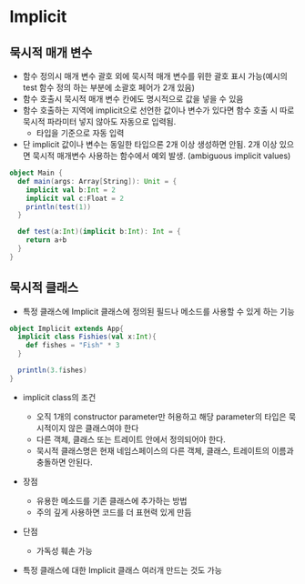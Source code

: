 # Implicit

## 묵시적 매개 변수
- 함수 정의시 매개 변수 괄호 외에 묵시적 매개 변수를 위한 괄호 표시 가능(예시의 test 함수 정의 하는 부분에 소괄호 페어가 2개 있음)
- 함수 호출시 묵시적 매개 변수 칸에도 명시적으로 값을 넣을 수 있음
- 함수 호출하는 지역에 implicit으로 선언한 값이나 변수가 있다면 함수 호출 시 따로 묵시적 파라미터 넣지 않아도 자동으로 입력됨.
  - 타입을 기준으로 자동 입력
- 단 implicit 값이나 변수는 동일한 타입으론 2개 이상 생성하면 안됨. 2개 이상 있으면 묵시적 매개변수 사용하는 함수에서 예외 발생. (ambiguous implicit values)
```scala
object Main {
  def main(args: Array[String]): Unit = {
    implicit val b:Int = 2
    implicit val c:Float = 2
    println(test(1))
  }

  def test(a:Int)(implicit b:Int): Int = {
    return a+b
  }
}
```
## 묵시적 클래스
- 특정 클래스에 Implicit 클래스에 정의된 필드나 메소드를 사용할 수 있게 하는 기능
```scala
object Implicit extends App{
  implicit class Fishies(val x:Int){
    def fishes = "Fish" * 3
  }

  println(3.fishes)
}
```
- implicit class의 조건
  - 오직 1개의 constructor parameter만 허용하고 해당 parameter의 타입은 묵시적이지 않은 클래스여야 한다 
  - 다른 객체, 클래스 또는 트레이트 안에서 정의되어야 한다. 
  - 묵시적 클래스명은 현재 네임스페이스의 다른 객체, 클래스, 트레이트의 이름과 충돌하면 안된다.

- 장점
  - 유용한 메소드를 기존 클래스에 추가하는 방법
  - 주의 깊게 사용하면 코드를 더 표현력 있게 만듬
- 단점
  - 가독성 훼손 가능
  
- 특정 클래스에 대한 Implicit 클래스 여러개 만드는 것도 가능